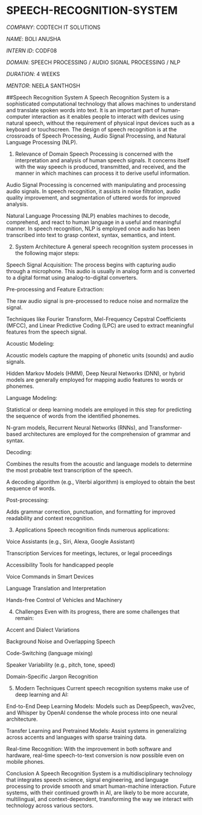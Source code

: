 # SPEECH-RECOGNITION-SYSTEM

*COMPANY*: CODTECH IT SOLUTIONS

*NAME*: BOLI ANUSHA

*INTERN ID*: CODF08

*DOMAIN*: SPEECH PROCESSING / AUDIO SIGNAL PROCESSING / NLP

*DURATION*: 4 WEEKS

*MENTOR*: NEELA SANTHOSH

##Speech Recognition System
A Speech Recognition System is a sophisticated computational technology that allows machines to understand and translate spoken words into text. It is an important part of human-computer interaction as it enables people to interact with devices using natural speech, without the requirement of physical input devices such as a keyboard or touchscreen. The design of speech recognition is at the crossroads of Speech Processing, Audio Signal Processing, and Natural Language Processing (NLP).

1. Relevance of Domain
Speech Processing is concerned with the interpretation and analysis of human speech signals. It concerns itself with the way speech is produced, transmitted, and received, and the manner in which machines can process it to derive useful information.

Audio Signal Processing is concerned with manipulating and processing audio signals. In speech recognition, it assists in noise filtration, audio quality improvement, and segmentation of uttered words for improved analysis.

Natural Language Processing (NLP) enables machines to decode, comprehend, and react to human language in a useful and meaningful manner. In speech recognition, NLP is employed once audio has been transcribed into text to grasp context, syntax, semantics, and intent.

2. System Architecture
A general speech recognition system processes in the following major steps:

Speech Signal Acquisition: The process begins with capturing audio through a microphone. This audio is usually in analog form and is converted to a digital format using analog-to-digital converters.

Pre-processing and Feature Extraction:

The raw audio signal is pre-processed to reduce noise and normalize the signal.

Techniques like Fourier Transform, Mel-Frequency Cepstral Coefficients (MFCC), and Linear Predictive Coding (LPC) are used to extract meaningful features from the speech signal.

Acoustic Modeling:

Acoustic models capture the mapping of phonetic units (sounds) and audio signals.

Hidden Markov Models (HMM), Deep Neural Networks (DNN), or hybrid models are generally employed for mapping audio features to words or phonemes.

Language Modeling:

Statistical or deep learning models are employed in this step for predicting the sequence of words from the identified phonemes.

N-gram models, Recurrent Neural Networks (RNNs), and Transformer-based architectures are employed for the comprehension of grammar and syntax.

Decoding:

Combines the results from the acoustic and language models to determine the most probable text transcription of the speech.

A decoding algorithm (e.g., Viterbi algorithm) is employed to obtain the best sequence of words.

Post-processing:

Adds grammar correction, punctuation, and formatting for improved readability and context recognition.

3. Applications
Speech recognition finds numerous applications:

Voice Assistants (e.g., Siri, Alexa, Google Assistant)

Transcription Services for meetings, lectures, or legal proceedings

Accessibility Tools for handicapped people

Voice Commands in Smart Devices

Language Translation and Interpretation

Hands-free Control of Vehicles and Machinery

4. Challenges
Even with its progress, there are some challenges that remain:

Accent and Dialect Variations

Background Noise and Overlapping Speech

Code-Switching (language mixing)

Speaker Variability (e.g., pitch, tone, speed)

Domain-Specific Jargon Recognition

5. Modern Techniques
Current speech recognition systems make use of deep learning and AI:

End-to-End Deep Learning Models: Models such as DeepSpeech, wav2vec, and Whisper by OpenAI condense the whole process into one neural architecture.

Transfer Learning and Pretrained Models: Assist systems in generalizing across accents and languages with sparse training data.

Real-time Recognition: With the improvement in both software and hardware, real-time speech-to-text conversion is now possible even on mobile phones.

Conclusion
A Speech Recognition System is a multidisciplinary technology that integrates speech science, signal engineering, and language processing to provide smooth and smart human-machine interaction. Future systems, with their continued growth in AI, are likely to be more accurate, multilingual, and context-dependent, transforming the way we interact with technology across various sectors.

